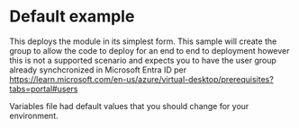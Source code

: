 # Default example

This deploys the module in its simplest form.
This sample will create the group to allow the code to deploy for an end to end to deployment however this is not a supported scenario and expects you to have the user group already synchcronized in Microsoft Entra ID per https://learn.microsoft.com/en-us/azure/virtual-desktop/prerequisites?tabs=portal#users

Variables file had default values that you should change for your environment.
